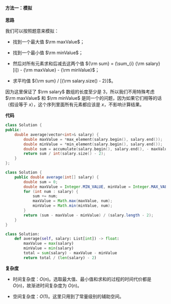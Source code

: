 #### 方法一：模拟

**思路**

我们可以按照题意来模拟：

+ 找到一个最大值 $\rm maxValue$；

+ 找到一个最小值 $\rm minValue$；

+ 然后对所有元素求和后减去这两个值 ${\rm sum} = (\sum_{i} {\rm salary}[i]) - {\rm maxValue} - {\rm minValue}$；

+ 求平均值 ${\rm sum} / [{\rm salary.size() - 2}]$。

因为这里保证了 $\rm salary$ 数组的长度至少是 $3$，所以我们不用特殊考虑 $\rm maxValue$ 和 $\rm minValue$ 是同一个的问题，因为如果它们相等的话（假设等于 $x$），这个序列里面所有元素都应该是 $x$，不影响计算结果。

**代码**

```cpp [sol1-C++]
class Solution {
public:
    double average(vector<int>& salary) {
        double maxValue = *max_element(salary.begin(), salary.end());
        double minValue = *min_element(salary.begin(), salary.end());
        double sum = accumulate(salary.begin(), salary.end(), - maxValue - minValue);
        return sum / int(salary.size() - 2);
    }
};
```

```java [sol1-Java]
class Solution {
    public double average(int[] salary) {
        double sum = 0;
        double maxValue = Integer.MIN_VALUE, minValue = Integer.MAX_VALUE;
        for (int num : salary) {
            sum += num;
            maxValue = Math.max(maxValue, num);
            minValue = Math.min(minValue, num);
        }
        return (sum - maxValue - minValue) / (salary.length - 2);
    }
}
```

```Python [sol1-Python3]
class Solution:
    def average(self, salary: List[int]) -> float:
        maxValue = max(salary)
        minValue = min(salary)
        total = sum(salary) - maxValue - minValue
        return total / (len(salary) - 2)
```

**复杂度**

+ 时间复杂度：$O(n)$。选取最大值、最小值和求和的过程的时间代价都是 $O(n)$，故渐进时间复杂度为 $O(n)$。

+ 空间复杂度：$O(1)$。这里只用到了常量级别的辅助空间。